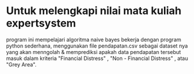 # Untuk melengkapi nilai mata kuliah expertsystem
program ini mempelajari algoritma naive bayes bekerja dengan program python sederhana, menggunakan file pendapatan.csv sebagai dataset nya yang akan menngolah & memprediksi apakah data pendapatan tersebut masuk dalam kriteria "Financial Distress" ,  "Non - Financial Distress" , atau "Grey Area". 
